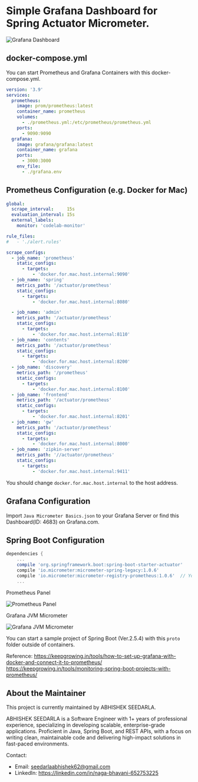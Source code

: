 Simple Grafana Dashboard for Spring Actuator Micrometer.
====

![Grafana Dashboard](https://raw.githubusercontent.com/nobusugi246/prometheus-grafana-spring-mac/master/images/MicrometerDashboard.jpeg)

docker-compose.yml
----

You can start Prometheus and Grafana Containers with this docker-compose.yml.

```yaml
version: '3.9'
services:
  prometheus:
    image: prom/prometheus:latest
    container_name: prometheus
    volumes:
      - ./prometheus.yml:/etc/prometheus/prometheus.yml
    ports:
      - 9090:9090
  grafana:
    image: grafana/grafana:latest
    container_name: grafana
    ports:
      - 3000:3000
    env_file:
      - ./grafana.env

```


Prometheus Configuration (e.g. Docker for Mac)
----

```yaml
global:
  scrape_interval:     15s
  evaluation_interval: 15s
  external_labels:
    monitor: 'codelab-monitor'

rule_files:
#   - './alert.rules'

scrape_configs:
  - job_name: 'prometheus'
    static_configs:
      - targets:
          - 'docker.for.mac.host.internal:9090'
  - job_name: 'spring'
    metrics_path: '/actuator/prometheus'
    static_configs:
      - targets:
          - 'docker.for.mac.host.internal:8080'

  - job_name: 'admin'
    metrics_path: '/actuator/prometheus'
    static_configs:
      - targets:
          - 'docker.for.mac.host.internal:8110'
  - job_name: 'contents'
    metrics_path: '/actuator/prometheus'
    static_configs:
      - targets:
          - 'docker.for.mac.host.internal:8200'
  - job_name: 'discovery'
    metrics_path: '/prometheus'
    static_configs:
      - targets:
          - 'docker.for.mac.host.internal:8100'
  - job_name: 'frontend'
    metrics_path: '/actuator/prometheus'
    static_configs:
      - targets:
          - 'docker.for.mac.host.internal:8201'
  - job_name: 'gw'
    metrics_path: '/actuator/prometheus'
    static_configs:
      - targets:
          - 'docker.for.mac.host.internal:8000'
  - job_name: 'zipkin-server'
    metrics_path: '//actuator/prometheus'
    static_configs:
      - targets:
          - 'docker.for.mac.host.internal:9411'

```

You should change `docker.for.mac.host.internal` to the host address.


Grafana Configuration
----

Import `Java Micrometer Basics.json` to your Grafana Server or find this Dashboard(ID: 4683) on Grafana.com.


Spring Boot Configuration
----

```gradle
dependencies {
    ...
    compile 'org.springframework.boot:spring-boot-starter-actuator'
    compile 'io.micrometer:micrometer-spring-legacy:1.0.6'
    compile 'io.micrometer:micrometer-registry-prometheus:1.0.6'  // You should add this line for prometheus.
    ...
```

Prometheus Panel

![Prometheus Panel](img/Prometheus.png "Prometheus Panel")

Grafana JVM Micrometer

![Grafana JVM Micrometer](img/JVM%20(Micrometer).png "Grafana JVM Micrometer")

You can start a sample project of Spring Boot (Ver.2.5.4) with this `proto` folder outside of containers.

Reference:
https://keepgrowing.in/tools/how-to-set-up-grafana-with-docker-and-connect-it-to-prometheus/
https://keepgrowing.in/tools/monitoring-spring-boot-projects-with-prometheus/

About the Maintainer
----
This project is currently maintained by ABHISHEK SEEDARLA.

ABHISHEK SEEDARLA is a Software Engineer with 1+ years of professional experience, specializing in developing scalable, enterprise-grade applications. Proficient in Java, Spring Boot, and REST APIs, with a focus on writing clean, maintainable code and delivering high-impact solutions in fast-paced environments.

Contact:
- Email: seedarlaabhishek62@gmail.com
- LinkedIn: https://linkedin.com/in/naga-bhavani-652753225